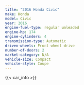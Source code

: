 ```yaml
---
title: "2016 Honda Civic"
make: Honda
model: Civic
year: 2016
engine-fuel-type: regular unleaded
engine-hp: 174
engine-cylinders: 4
transmission-type: Automatic
driven-wheels: Front wheel drive
number-of-doors: 2
market-category: N/A
vehicle-size: Compact
vehicle-style: Coupe
---
```


{{< car_info >}}
